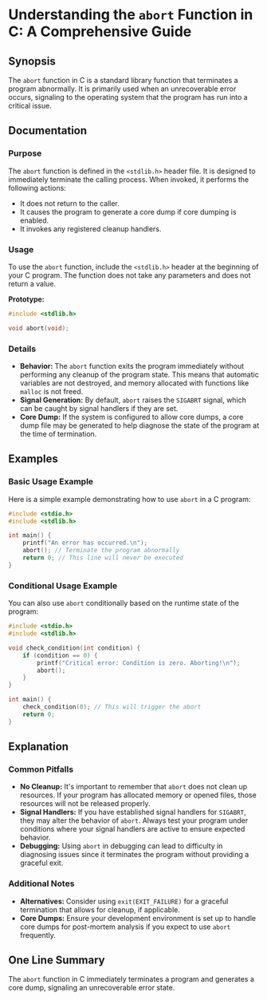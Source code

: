 <!--
Meta Description: # Understanding the `abort` Function in C: A Comprehensive Guide ## Synopsis The `abort` function in C is a standard library function that terminates ...
Meta Keywords: abort, program, function, core, not
-->

# Understanding the `abort` Function in C: A Comprehensive Guide

## Synopsis
The `abort` function in C is a standard library function that terminates a program abnormally. It is primarily used when an unrecoverable error occurs, signaling to the operating system that the program has run into a critical issue.

## Documentation

### Purpose
The `abort` function is defined in the `<stdlib.h>` header file. It is designed to immediately terminate the calling process. When invoked, it performs the following actions:
- It does not return to the caller.
- It causes the program to generate a core dump if core dumping is enabled.
- It invokes any registered cleanup handlers.

### Usage
To use the `abort` function, include the `<stdlib.h>` header at the beginning of your C program. The function does not take any parameters and does not return a value.

**Prototype:**
```c
#include <stdlib.h>

void abort(void);
```

### Details
- **Behavior:** The `abort` function exits the program immediately without performing any cleanup of the program state. This means that automatic variables are not destroyed, and memory allocated with functions like `malloc` is not freed.
- **Signal Generation:** By default, `abort` raises the `SIGABRT` signal, which can be caught by signal handlers if they are set.
- **Core Dump:** If the system is configured to allow core dumps, a core dump file may be generated to help diagnose the state of the program at the time of termination.

## Examples

### Basic Usage Example
Here is a simple example demonstrating how to use `abort` in a C program:

```c
#include <stdio.h>
#include <stdlib.h>

int main() {
    printf("An error has occurred.\n");
    abort(); // Terminate the program abnormally
    return 0; // This line will never be executed
}
```

### Conditional Usage Example
You can also use `abort` conditionally based on the runtime state of the program:

```c
#include <stdio.h>
#include <stdlib.h>

void check_condition(int condition) {
    if (condition == 0) {
        printf("Critical error: Condition is zero. Aborting!\n");
        abort();
    }
}

int main() {
    check_condition(0); // This will trigger the abort
    return 0;
}
```

## Explanation

### Common Pitfalls
- **No Cleanup:** It's important to remember that `abort` does not clean up resources. If your program has allocated memory or opened files, those resources will not be released properly.
- **Signal Handlers:** If you have established signal handlers for `SIGABRT`, they may alter the behavior of `abort`. Always test your program under conditions where your signal handlers are active to ensure expected behavior.
- **Debugging:** Using `abort` in debugging can lead to difficulty in diagnosing issues since it terminates the program without providing a graceful exit.

### Additional Notes
- **Alternatives:** Consider using `exit(EXIT_FAILURE)` for a graceful termination that allows for cleanup, if applicable.
- **Core Dumps:** Ensure your development environment is set up to handle core dumps for post-mortem analysis if you expect to use `abort` frequently.

## One Line Summary
The `abort` function in C immediately terminates a program and generates a core dump, signaling an unrecoverable error state.
